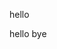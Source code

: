 hello
                                                                                                                                                                                                                                                                                                             
hello bye

